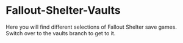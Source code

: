 # Fallout-Shelter-Vaults
Here you will find different selections of Fallout Shelter save games.<br>
Switch over to the vaults branch to get to it.
